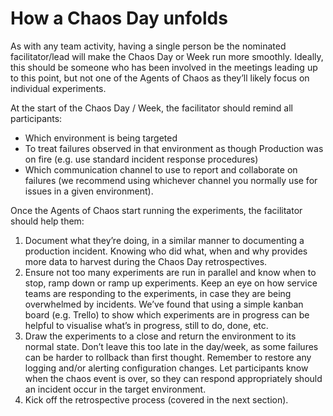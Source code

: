 # How a Chaos Day unfolds

As with any team activity, having a single person be the nominated facilitator/lead will make the Chaos Day or Week run more smoothly. Ideally, this should be someone who has been involved in the meetings leading up to this point, but not one of the Agents of Chaos as they’ll likely focus on individual experiments.

At the start of the Chaos Day / Week, the facilitator should remind all participants:

* Which environment is being targeted
* To treat failures observed in that environment as though Production was on fire (e.g. use standard incident response procedures)
* Which communication channel to use to report and collaborate on failures (we recommend using whichever channel you normally use for issues in a given environment).

Once the Agents of Chaos start running the experiments, the facilitator should help them:

1. Document what they’re doing, in a similar manner to documenting a production incident. Knowing who did what, when and why provides more data to harvest during the Chaos Day retrospectives.
2. Ensure not too many experiments are run in parallel and know when to stop, ramp down or ramp up experiments. Keep an eye on how service teams are responding to the experiments, in case they are being overwhelmed by incidents. We’ve found that using a simple kanban board (e.g. Trello) to show which experiments are in progress can be helpful to visualise what’s in progress, still to do, done, etc.
3. Draw the experiments to a close and return the environment to its normal state. Don’t leave this too late in the day/week, as some failures can be harder to rollback than first thought. Remember to restore any logging and/or alerting configuration changes. Let participants know when the chaos event is over, so they can respond appropriately should an incident occur in the target environment.
4. Kick off the retrospective process (covered in the next section).
